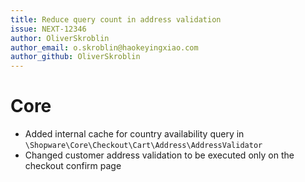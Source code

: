 ```yaml
---
title: Reduce query count in address validation
issue: NEXT-12346
author: OliverSkroblin
author_email: o.skroblin@haokeyingxiao.com 
author_github: OliverSkroblin
---
```

# Core
* Added internal cache for country availability query in `\Shopware\Core\Checkout\Cart\Address\AddressValidator`
* Changed customer address validation to be executed only on the checkout confirm page
